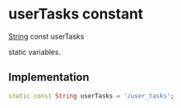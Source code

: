 


# userTasks constant







[String](https://api.flutter.dev/flutter/dart-core/String-class.html) const userTasks
  




<p>static variables.</p>



## Implementation

```dart
static const String userTasks = '/user_tasks';
```







